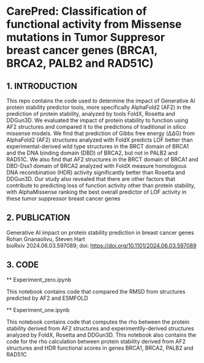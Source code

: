 
# CarePred: Classification of functional activity from Missense mutations in Tumor Suppresor breast cancer genes (BRCA1, BRCA2, PALB2 and RAD51C)



## 1. INTRODUCTION
This repo contains the code used to determine the impact of Generative AI protein stability predictor tools, more specifically AlphaFold2 (AF2) in the prediction of protein stability, analyzed by tools FoldX, Rosetta and DDGun3D. We evaluated the impact of protein stability to function using AF2 structures and compared it to the predictions of traditional in silico missense models. We find that prediction of Gibbs free energy (ΔΔG) from AlphaFold2 (AF2) structures analyzed with FoldX predicts LOF better than experimental-derived wild type structures in the BRCT domain of BRCA1 and the DNA binding domain (DBD) of BRCA2, but not in PALB2 and RAD51C. We also find that AF2 structures in the BRCT domain of BRCA1 and DBD-Dss1 domain of BRCA2 analyzed with FoldX measure homologous DNA recombination (HDR) activity significantly better than Rosetta and DDGun3D. Our study also revealed that there are other factors that contribute to predicting loss of function activity other than protein stability, with AlphaMissense ranking the best overall predictor of LOF activity in these tumor suppressor breast cancer genes


## 2. PUBLICATION

Generative AI impact on protein stability prediction in breast cancer genes \
Rohan Gnanaolivu, Steven Hart \
bioRxiv 2024.06.03.597089; doi: https://doi.org/10.1101/2024.06.03.597089

## 3. CODE

** Experiment_zero.ipynb

This notebook contains code that compared the RMSD  from structures predicted by AF2 and ESMFOLD


** Experiment_one.ipynb

This notebook contains code that computes the rho between the protein stability derived from AF2 structures and experimentlly-derived structures analyzed by FoldX, Rosetta and DDGun3D. This notebook also contains the code for the rho calculation between protein stability derived from AF2 structures and HDR functional scores in genes BRCA1, BRCA2, PALB2 and RAD51C

